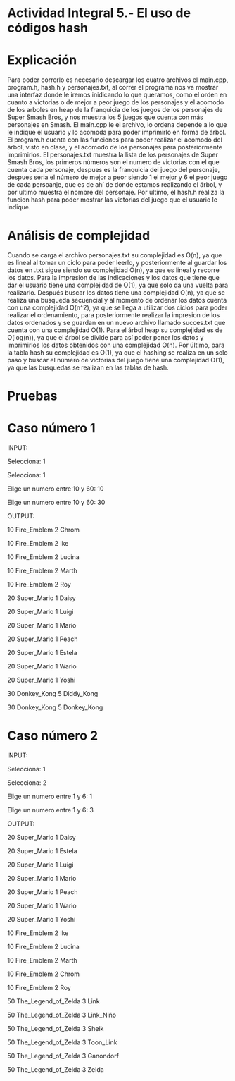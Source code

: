 # Actividad Integral 5.- El uso de códigos hash

# Explicación

Para poder correrlo es necesario descargar los cuatro archivos el main.cpp, program.h, hash.h y personajes.txt, al correr el programa nos va mostrar una interfaz donde le iremos inidicando lo que queramos, como el orden en cuanto a victorias o de mejor a peor juego de los personajes y el acomodo de los arboles en heap de la franquicia de los juegos de los personajes de Super Smash Bros, y nos muestra los 5 juegos que cuenta con más personajes en Smash. El main.cpp le el archivo, lo ordena depende a lo que le indique el usuario y lo acomoda para poder imprimirlo en forma de árbol. El program.h cuenta con las funciones para poder realizar el acomodo del árbol, visto en clase, y el acomodo de los personajes para posteriormente imprimirlos. El personajes.txt muestra la lista de los personajes de Super Smash Bros, los primeros números son el numero de victorias con el que cuenta cada personaje, despues es la franquicia del juego del personaje, despues seria el número de mejor a peor siendo 1 el mejor y 6 el peor juego de cada persoanje, que es de ahí de donde estamos realizando el árbol, y por ultimo muestra el nombre del personaje. Por ultimo, el hash.h realiza la funcion hash para poder mostrar las victorias del juego que el usuario le indique.


# Análisis de complejidad

Cuando se carga el archivo personajes.txt su complejidad es O(n), ya que es lineal al tomar un ciclo para poder leerlo, y posteriormente al guardar los datos en .txt sigue siendo su complejidad O(n), ya que es lineal y recorre los datos. Para la impresion de las indicaciones y los datos que tiene que dar el usuario tiene una complejidad de O(1), ya que solo da una vuelta para realizarlo. Después buscar los datos tiene una complejidad O(n), ya que se realiza una busqueda secuencial y al momento de ordenar los datos cuenta con una complejidad O(n^2), ya que se llega a utilizar dos ciclos para poder realizar el ordenamiento, para posteriormente realizar la impresion de los datos ordenados y se guardan en un nuevo archivo llamado succes.txt que cuenta con una complejidad O(1). Para el árbol heap su complejidad es de O(log(n)), ya que el árbol se divide para así poder poner los datos y imprimirlos los datos obtenidos con una complejidad O(n). Por último, para la tabla hash su complejidad es O(1), ya que el hashing se realiza en un solo paso y buscar el número de victorias del juego tiene una complejidad O(1), ya que las busquedas se realizan en las tablas de hash.


# Pruebas

# Caso número 1

INPUT:

Selecciona: 1 

Selecciona: 1

Elige un numero entre 10 y 60: 10

Elige un numero entre 10 y 60: 30

OUTPUT:

10 Fire_Emblem 2 Chrom  

10 Fire_Emblem 2 Ike 

10 Fire_Emblem 2 Lucina 

10 Fire_Emblem 2 Marth 

10 Fire_Emblem 2 Roy

20 Super_Mario 1 Daisy 

20 Super_Mario 1 Luigi 

20 Super_Mario 1 Mario  

20 Super_Mario 1 Peach 

20 Super_Mario 1 Estela 

20 Super_Mario 1 Wario 

20 Super_Mario 1 Yoshi

30 Donkey_Kong 5 Diddy_Kong 

30 Donkey_Kong 5 Donkey_Kong 


# Caso número 2

INPUT:

Selecciona: 1

Selecciona: 2

Elige un numero entre 1 y 6: 1

Elige un numero entre 1 y 6: 3

OUTPUT:

20 Super_Mario 1 Daisy 

20 Super_Mario 1 Estela 

20 Super_Mario 1 Luigi 

20 Super_Mario 1 Mario  

20 Super_Mario 1 Peach 

20 Super_Mario 1 Wario 

20 Super_Mario 1 Yoshi

10 Fire_Emblem 2 Ike 

10 Fire_Emblem 2 Lucina 

10 Fire_Emblem 2 Marth 

10 Fire_Emblem 2 Chrom  

10 Fire_Emblem 2 Roy

50 The_Legend_of_Zelda 3 Link 

50 The_Legend_of_Zelda 3 Link_Niño 

50 The_Legend_of_Zelda 3 Sheik 

50 The_Legend_of_Zelda 3 Toon_Link

50 The_Legend_of_Zelda 3 Ganondorf 

50 The_Legend_of_Zelda 3 Zelda
